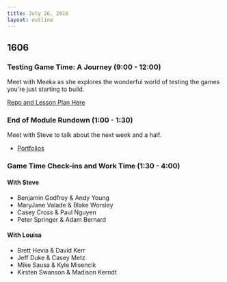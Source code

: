 ```yaml
---
title: July 26, 2016
layout: outline
---
```


## 1606

### Testing Game Time: A Journey (9:00 - 12:00)

Meet with Meeka as she explores the wonderful world of testing the games you're just starting to build.

[Repo and Lesson Plan Here](https://github.com/turingschool-examples/gametime-testing-journey)

### End of Module Rundown (1:00 - 1:30)

Meet with Steve to talk about the next week and a half.

- [Portfolios](https://github.com/turingschool/portfolios)

### Game Time Check-ins and Work Time (1:30 - 4:00)

#### With Steve

- Benjamin Godfrey & Andy Young
- MaryJane Valade & Blake Worsley
- Casey Cross & Paul Nguyen
- Peter Springer & Adam Bernard

#### With Louisa

- Brett Hevia & David Kerr
- Jeff Duke & Casey Metz
- Mike Sausa & Kyle Misencik
- Kirsten Swanson & Madison Kerndt
